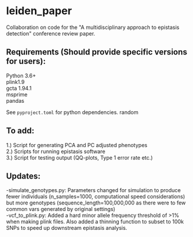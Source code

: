 # leiden_paper
Collaboration on code for the "A multidisciplinary approach to epistasis detection" conference review paper.

## Requirements (Should provide specific versions for users):
Python 3.6+  
plink1.9  
gcta 1.94.1  
msprime  
pandas   

See `pyproject.toml` for python dependencies.
random  

## To add:
1.) Script for generating PCA and PC adjusted phenotypes  
2.) Scripts for running epistasis software  
3.) Script for testing output (QQ-plots, Type 1 error rate etc.)  

## Updates: 
-simulate_genotypes.py: Parameters changed for simulation to produce fewer individuals (n_samples=1000, computational speed considerations) but more genotypes (sequence_length=100,000,000 as there were to few common vars generated by original settings)  
-vcf_to_plink.py: Added a hard minor allele frequency threshold of >1% when making plink files. Also added a thinning function to subset to 100k SNPs to speed up downstream epistasis analysis.  
